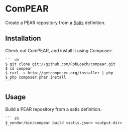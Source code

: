 ComPEAR
=======

Create a PEAR repository from a [Satis](https://github.com/composer/satis) definition.


Installation
------------

Check out ComPEAR, and install it using Composer:

    ``` sh
    $ git clone git://github.com/RobLoach/compear.git
    $ cd compear
    $ curl -s http://getcomposer.org/installer | php
    $ php composer.phar install
    ```


Usage
-----

Build a PEAR repository from a satis definition.

    ``` sh
    $ vendor/bin/compear build <satis.json> <output-dir>
    ```
